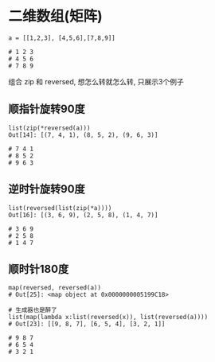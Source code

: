 # 二维数组\(矩阵\)

```
a = [[1,2,3], [4,5,6],[7,8,9]]

# 1 2 3 
# 4 5 6
# 7 8 9
```

组合 zip 和 reversed, 想怎么转就怎么转, 只展示3个例子

## 顺指针旋转90度

```
list(zip(*reversed(a)))
Out[14]: [(7, 4, 1), (8, 5, 2), (9, 6, 3)]

# 7 4 1
# 8 5 2
# 9 6 3
```

## 逆时针旋转90度

```
list(reversed(list(zip(*a))))
Out[16]: [(3, 6, 9), (2, 5, 8), (1, 4, 7)]

# 3 6 9
# 2 5 8
# 1 4 7
```

## 顺时针180度

```
map(reversed, reversed(a))
# Out[25]: <map object at 0x0000000005199C18>

# 生成器也是醉了
list(map(lambda x:list(reversed(x)), list(reversed(a))))
# Out[23]: [[9, 8, 7], [6, 5, 4], [3, 2, 1]]

# 9 8 7
# 6 5 4
# 3 2 1
```



